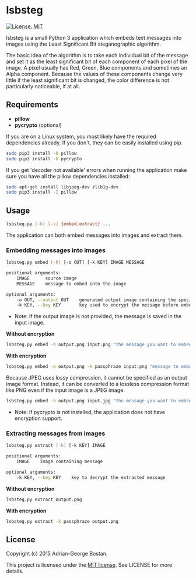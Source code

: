 lsbsteg
=======
[![License: MIT](http://img.shields.io/badge/license-MIT-red.svg?style=flat-square)](http://opensource.org/licenses/MIT)

lsbsteg is a small Python 3 application which embeds text messages into images
using the Least Significant Bit steganographic algorithm.

The basic idea of the algorithm is to take each individual bit of the message
and set it as the least significant bit of each component of each pixel of
the image. A pixel usually has Red, Green, Blue components and sometimes
an Alpha component. Because the values of these components change very little
if the least significant bit is changed, the color difference is not
particularly noticeable, if at all.

## Requirements
- **pillow**
- **pycrypto** (optional)

If you are on a Linux system, you most likely have the required dependencies
already. If you don't, they can be easily installed using pip.

```bash
sudo pip3 install -U pillow
sudo pip3 install -U pycrypto
```

If you get 'decoder not available' errors when running the application make
sure you have all the pillow dependencies installed:

```bash
sudo apt-get install libjpeg-dev zlib1g-dev
sudo pip3 install -I pillow
```

## Usage
```bash
lsbsteg.py [-h] [-v] {embed,extract} ...
```

The application can both embed messages into images and extract them.

### Embedding messages into images
```bash
lsbsteg.py embed [-h] [-o OUT] [-k KEY] IMAGE MESSAGE

positional arguments:
    IMAGE      source image
    MESSAGE    message to embed into the image

optional arguments:
    -o OUT, --output OUT    generated output image containing the specified message
    -k KEY, --key KEY       key used to encrypt the message before embedding it
```

* Note: if the output image is not provided, the message is saved in the input image.

**Without encryption**
```bash
lsbsteg.py embed -o output.png input.png "the message you want to embed"
```

**With encryption**
```bash
lsbsteg.py embed -o output.png -k passphraze input.png "message to embed"
```

Because JPEG uses lossy compression, it cannot be specified as an output image
format.  Instead, it can be converted to a lossless compression format like
PNG even if the input image is a JPEG image.

```bash
lsbsteg.py embed -o output.png input.jpg "the message you want to embed"
```

* Note: if pycrypto is not installed, the application does not have encryption support.

### Extracting messages from images
```bash
lsbsteg.py extract [-h] [-k KEY] IMAGE

positional arguments:
    IMAGE    image containing message

optional arguments:
    -k KEY, --key KEY    key to decrypt the extracted message
```

**Without encryption**
```bash
lsbsteg.py extract output.png
```

**With encryption**
```bash
lsbsteg.py extract -k passphraze output.png
```

## License
Copyright (c) 2015 Adrian-George Bostan.

This project is licensed under the [MIT license](http://opensource.org/licenses/MIT). See LICENSE for more details.
